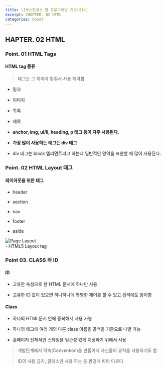```yaml
---
title: \[부스트코스 웹 프로그래밍 기초(2)\]
excerpt: CHAPTER. 02 HTML
categories: boost
---
```




HAPTER. 02 HTML
----------------

### Point. 01 HTML Tags

#### HTML tag 종류

> 태그는 그 의미에 맞춰서 사용 해야함

- 링크

- 이미지

- 목록

- 제목

- **anchor, img, ul/li, heading, p 태그 등이 자주 사용된다.**

- **가장 많이 사용하는 태그는 div 태그**

- div 태그는 block 엘리먼트라고 하는데 일반적인 영역을 표현할 때
많이 사용된다.

### Point. 02 HTML Layout 태그

#### 레이아웃을 위한 태그

-   header

-   section

-   nav

-   footer

-   aside

  ![Page Layout]({{site.url}}/assets/images/boost/image3.png)  
    - HTML5 Layout tag

### Point 03. CLASS 와 ID

#### ID

-   고유한 속성으로 한 HTML 문서에 하나만 사용

-   고유한 ID 값이 있으면 하나하나에 특별한 제어를 할 수 있고 검색에도
    용이함

#### Class

-   하나의 HTML문서 안에 중복해서 사용 가능

-   하나의 태그에 여러 개의 다른 class 이름을 공백을 기준으로 나열 가능

-   홈페이지 전체적인 스타일을 일관성 있게 지정하기 위해서 사용

> 개발단계에서 약속(Convention)을 만들어서 자신들의 규칙을 사용하기도 함
>
> ID의 사용 금지, 클래스만 사용 하는 등 환경에 따라 다르다.